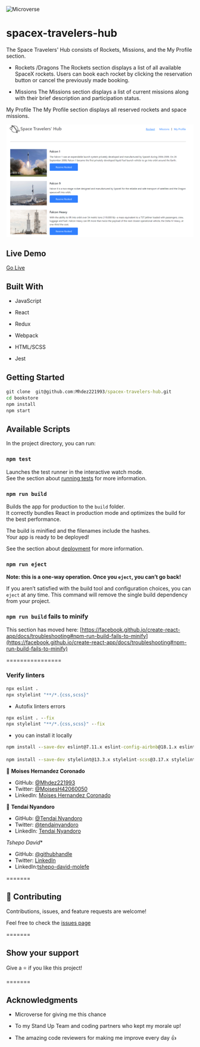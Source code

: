 ![Microverse](https://img.shields.io/badge/Microverse-blueviolet)

# spacex-travelers-hub

The Space Travelers' Hub consists of Rockets, Missions, and the My Profile section.

* Rockets /Dragons
The Rockets section displays a list of all available SpaceX rockets. Users can book each rocket by clicking the reservation button or cancel the previously made booking.

* Missions
The Missions section displays a list of current missions along with their brief description and participation status.

My Profile
The My Profile section displays all reserved rockets and space missions.

![screeshoot](./space_traveler1.PNG)

## Live Demo

[Go Live](https://magical-taffy-2adbc3.netlify.app/)

## Built With

* JavaScript

* React
* Redux
* Webpack
* HTML/SCSS
* Jest

## Getting Started

```cmd
git clone  git@github.com:Mhdez221993/spacex-travelers-hub.git
cd bookstore
npm install
npm start
```

## Available Scripts

In the project directory, you can run:

### `npm test`

Launches the test runner in the interactive watch mode.\
See the section about [running tests](https://facebook.github.io/create-react-app/docs/running-tests) for more information.

### `npm run build`

Builds the app for production to the `build` folder.\
It correctly bundles React in production mode and optimizes the build for the best performance.

The build is minified and the filenames include the hashes.\
Your app is ready to be deployed!

See the section about [deployment](https://facebook.github.io/create-react-app/docs/deployment) for more information.

### `npm run eject`

**Note: this is a one-way operation. Once you `eject`, you can’t go back!**

If you aren’t satisfied with the build tool and configuration choices, you can `eject` at any time. This command will remove the single build dependency from your project.

### `npm run build` fails to minify

This section has moved here: [https://facebook.github.io/create-react-app/docs/troubleshooting#npm-run-build-fails-to-minify](https://facebook.github.io/create-react-app/docs/troubleshooting#npm-run-build-fails-to-minify)

================

### Verify linters

```cmd
npx eslint .
npx stylelint "**/*.{css,scss}"
```

* Autofix linters errors

```cmd
npx eslint . --fix
npx stylelint "**/*.{css,scss}" --fix
```

* you can install it locally

```cmd
npm install --save-dev eslint@7.11.x eslint-config-airbnb@18.1.x eslint-plugin-import@2.22.x eslint-plugin-jsx-a11y@6.2.x eslint-plugin-react@7.20.x eslint-plugin-react-hooks@2.5.x babel-eslint@10.1.x

npm install --save-dev stylelint@13.3.x stylelint-scss@3.17.x stylelint-config-standard@20.0.x stylelint-csstree-validator
```

👤 **Moises Hernandez Coronado**

* GitHub: [@Mhdez221993](https://github.com/Mhdez221993)
* Twitter: [@MoisesH42060050](https://twitter.com/MoisesH42060050)
* LinkedIn: [Moises Hernandez Coronado](https://www.linkedin.com/in/moises-hernandez-9bbb17145/)

👤 **Tendai Nyandoro**

* GitHub: [@Tendai Nyandoro](https://github.com/tnyandoro)
* Twitter: [@tendainyandoro](https://twitter.com/tendainyandoro)
* LinkedIn: [Tendai Nyandoro](https://www.linkedin.com/in/tendai-nyandoro/)

*Tshepo David**

* GitHub: [@githubhandle](https://github.com/TSHEPO-CLOUD)
* Twitter: [LinkedIn](https://twitter.com/tshepomolefem)
* LinkedIn:[tshepo-david-molefe](https://www.linkedin.com/in/tshepo-david-molefe/)

=======

## 🤝 Contributing

Contributions, issues, and feature requests are welcome!

Feel free to check the [issues page](https://github.com/Mhdez221993/spacex-travelers-hub/issues)

=======

## Show your support

Give a ⭐️ if you like this project!

=======

## Acknowledgments

* Microverse for giving me this chance

* To my Stand Up Team and coding partners who kept my morale up!
* The amazing code reviewers for making me improve every day :thumbsup:

